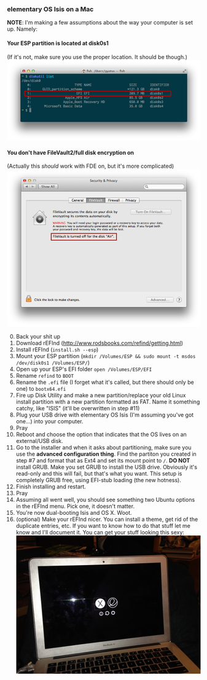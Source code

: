 ### elementary OS Isis on a Mac

**NOTE**: I'm making a few assumptions about the way your computer is set up. Namely:

#### Your ESP partition is located at disk0s1
(If it's not, make sure you use the proper location. It should be though.)
![wheres-esp](img/wheres-esp.png)

#### You don't have FileVault2/full disk encryption on
(Actually this *should* work with FDE on, but it's more complicated)
![no-fde](img/no-fde.png)

0. Back your shit up
1. Download rEFInd (http://www.rodsbooks.com/refind/getting.html)
2. Install rEFInd (`install.sh --esp`)
3. Mount your ESP partition (`mkdir /Volumes/ESP && sudo mount -t msdos /dev/disk0s1 /Volumes/ESP/`)
4. Open up your ESP's EFI folder `open /Volumes/ESP/EFI`
5. Rename `refind` to `BOOT`
6. Rename the `.efi` file (I forget what it's called, but there should only be one) to `bootx64.efi`
7. Fire up Disk Utility and make a new partition/replace your old Linux install partition with a new partition formatted as FAT. Name it something catchy, like "ISIS" (it'll be overwritten in step #11)
8. Plug your USB drive with elementary OS Isis (I'm assuming you've got one...) into your computer.
9. Pray
10. Reboot and choose the option that indicates that the OS lives on an external/USB disk.
11. Go to the installer and when it asks about partitioning, make sure you use the **advanced configuration thing**. Find the partiton you created in step #7 and format that as Ext4 and set its mount point to `/`. **DO NOT** install GRUB. Make you set GRUB to install the USB drive. Obviously it's read-only and this will fail, but that's what you want. This setup is completely GRUB free, using EFI-stub loading (the new hotness).
12. Finish installing and restart.
13. Pray
14. Assuming all went well, you should see something two Ubuntu options in the rEFInd menu. Pick one, it doesn't matter.
15. You're now dual-booting Isis and OS X. Woot.
16. (optional) Make your rEFInd nicer. You can install a theme, get rid of the duplicate entries, etc. If you want to know how to do that stuff let me know and I'll document it. You can get your stuff looking this sexy:
![no-fde](img/finished-product.jpg)
